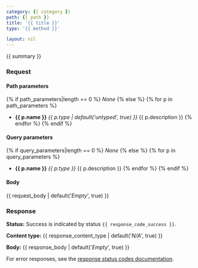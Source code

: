 ```yaml
---
category: {{ category }}
path: {{ path }}
title: '{{ title }}'
type: '{{ method }}'

layout: nil
---
```


{{ summary }}

### Request

#### Path parameters

{% if path_parameters|length == 0 %}
*None*
{% else %}
  {% for p in path_parameters %}
* **{{ p.name }}** *{{ p.type | default('untyped', true) }}* {{ p.description }}
  {% endfor %}
{% endif %}

#### Query parameters

{% if query_parameters|length == 0 %}
*None*
{% else %}
  {% for p in query_parameters %}
* **{{ p.name }}** *{{ p.type }}* {{ p.description }}
  {% endfor %}
{% endif %}

#### Body

{{ request_body | default('*Empty*', true) }}

### Response

**Status:** Success is indicated by status `{{ response_code_success }}`.

**Content type:** {{ response_content_type | default('*N/A*', true) }}

**Body:** {{ response_body | default('*Empty*', true) }}

For error responses, see the [response status codes documentation](#/response-status-codes).

